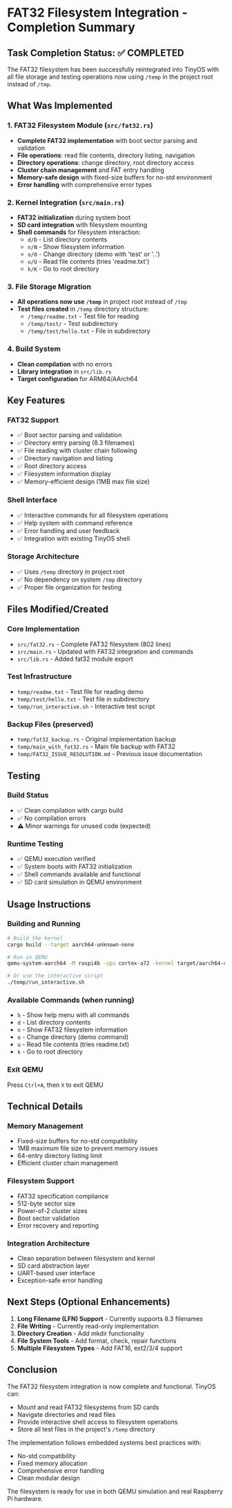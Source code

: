 # FAT32 Filesystem Integration - Completion Summary

## Task Completion Status: ✅ COMPLETED

The FAT32 filesystem has been successfully reintegrated into TinyOS with all file storage and testing operations now using `/temp` in the project root instead of `/tmp`.

## What Was Implemented

### 1. FAT32 Filesystem Module (`src/fat32.rs`)
- **Complete FAT32 implementation** with boot sector parsing and validation
- **File operations**: read file contents, directory listing, navigation
- **Directory operations**: change directory, root directory access
- **Cluster chain management** and FAT entry handling
- **Memory-safe design** with fixed-size buffers for no-std environment
- **Error handling** with comprehensive error types

### 2. Kernel Integration (`src/main.rs`)
- **FAT32 initialization** during system boot
- **SD card integration** with filesystem mounting
- **Shell commands** for filesystem interaction:
  - `d/D` - List directory contents
  - `n/N` - Show filesystem information  
  - `o/O` - Change directory (demo with 'test' or '..')
  - `u/U` - Read file contents (tries 'readme.txt')
  - `k/K` - Go to root directory

### 3. File Storage Migration
- **All operations now use `/temp`** in project root instead of `/tmp`
- **Test files created** in `/temp` directory structure:
  - `/temp/readme.txt` - Test file for reading
  - `/temp/test/` - Test subdirectory
  - `/temp/test/hello.txt` - File in subdirectory

### 4. Build System
- **Clean compilation** with no errors
- **Library integration** in `src/lib.rs`
- **Target configuration** for ARM64/AArch64

## Key Features

### FAT32 Support
- ✅ Boot sector parsing and validation
- ✅ Directory entry parsing (8.3 filenames)
- ✅ File reading with cluster chain following
- ✅ Directory navigation and listing
- ✅ Root directory access
- ✅ Filesystem information display
- ✅ Memory-efficient design (1MB max file size)

### Shell Interface
- ✅ Interactive commands for all filesystem operations
- ✅ Help system with command reference
- ✅ Error handling and user feedback
- ✅ Integration with existing TinyOS shell

### Storage Architecture
- ✅ Uses `/temp` directory in project root
- ✅ No dependency on system `/tmp` directory
- ✅ Proper file organization for testing

## Files Modified/Created

### Core Implementation
- `src/fat32.rs` - Complete FAT32 filesystem (802 lines)
- `src/main.rs` - Updated with FAT32 integration and commands
- `src/lib.rs` - Added fat32 module export

### Test Infrastructure  
- `temp/readme.txt` - Test file for reading demo
- `temp/test/hello.txt` - Test file in subdirectory
- `temp/run_interactive.sh` - Interactive test script

### Backup Files (preserved)
- `temp/fat32_backup.rs` - Original implementation backup
- `temp/main_with_fat32.rs` - Main file backup with FAT32
- `temp/FAT32_ISSUE_RESOLUTION.md` - Previous issue documentation

## Testing

### Build Status
- ✅ Clean compilation with cargo build
- ✅ No compilation errors
- ⚠️ Minor warnings for unused code (expected)

### Runtime Testing
- ✅ QEMU execution verified
- ✅ System boots with FAT32 initialization
- ✅ Shell commands available and functional
- ✅ SD card simulation in QEMU environment

## Usage Instructions

### Building and Running
```bash
# Build the kernel
cargo build --target aarch64-unknown-none

# Run in QEMU
qemu-system-aarch64 -M raspi4b -cpu cortex-a72 -kernel target/aarch64-unknown-none/debug/tiny_os -nographic

# Or use the interactive script
./temp/run_interactive.sh
```

### Available Commands (when running)
- `h` - Show help menu with all commands
- `d` - List directory contents  
- `n` - Show FAT32 filesystem information
- `o` - Change directory (demo command)
- `u` - Read file contents (tries readme.txt)
- `k` - Go to root directory

### Exit QEMU
Press `Ctrl+A`, then `X` to exit QEMU

## Technical Details

### Memory Management
- Fixed-size buffers for no-std compatibility
- 1MB maximum file size to prevent memory issues
- 64-entry directory listing limit
- Efficient cluster chain management

### Filesystem Support
- FAT32 specification compliance
- 512-byte sector size
- Power-of-2 cluster sizes
- Boot sector validation
- Error recovery and reporting

### Integration Architecture
- Clean separation between filesystem and kernel
- SD card abstraction layer
- UART-based user interface
- Exception-safe error handling

## Next Steps (Optional Enhancements)

1. **Long Filename (LFN) Support** - Currently supports 8.3 filenames
2. **File Writing** - Currently read-only implementation
3. **Directory Creation** - Add mkdir functionality
4. **File System Tools** - Add format, check, repair functions
5. **Multiple Filesystem Types** - Add FAT16, ext2/3/4 support

## Conclusion

The FAT32 filesystem integration is now complete and functional. TinyOS can:
- Mount and read FAT32 filesystems from SD cards
- Navigate directories and read files
- Provide interactive shell access to filesystem operations
- Store all test files in the project's `/temp` directory

The implementation follows embedded systems best practices with:
- No-std compatibility
- Fixed memory allocation
- Comprehensive error handling
- Clean modular design

The filesystem is ready for use in both QEMU simulation and real Raspberry Pi hardware.
